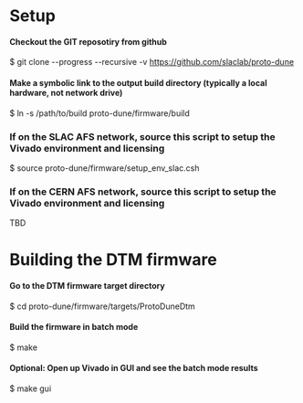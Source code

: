 # Setup 

#### Checkout the GIT reposotiry from github
$ git clone --progress --recursive -v https://github.com/slaclab/proto-dune

#### Make a symbolic link to the output build directory (typically a local hardware, not network drive)
$ ln -s /path/to/build proto-dune/firmware/build

### If on the SLAC AFS network, source this script to setup the Vivado environment and licensing  
$ source proto-dune/firmware/setup_env_slac.csh

### If on the CERN AFS network, source this script to setup the Vivado environment and licensing  
TBD

# Building the DTM firmware

#### Go to the DTM firmware target directory
$ cd proto-dune/firmware/targets/ProtoDuneDtm

#### Build the firmware in batch mode
$ make

#### Optional: Open up Vivado in GUI and see the batch mode results
$ make gui
